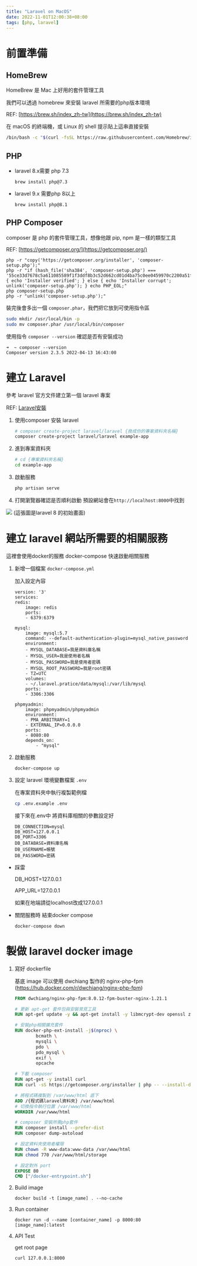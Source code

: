 ```yaml
---
title: "Laravel on MacOS"
date: 2022-11-01T12:00:38+08:00
tags: [php, laravel]
---
```

# 前置準備
## HomeBrew
HomeBrew 是 Mac 上好用的套件管理工具

我們可以透過 homebrew 來安裝 laravel 所需要的php版本環境

REF: [https://brew.sh/index_zh-tw](https://brew.sh/index_zh-tw)

在 macOS 的終端機，或 Linux 的 shell 提示貼上這串直接安裝

```bash
/bin/bash -c "$(curl -fsSL https://raw.githubusercontent.com/Homebrew/install/HEAD/install.sh)"
```

## PHP 
* laravel 8.x需要 php 7.3

    `brew install php@7.3`

* laravel 9.x 需要php 8以上

    `brew install php@8.1`

## PHP Composer
composer 是 php 的套件管理工具，想像他跟 pip, npm 是一樣的類型工具

REF: [https://getcomposer.org/](https://getcomposer.org/)

```
php -r "copy('https://getcomposer.org/installer', 'composer-setup.php');"
php -r "if (hash_file('sha384', 'composer-setup.php') === '55ce33d7678c5a611085589f1f3ddf8b3c52d662cd01d4ba75c0ee0459970c2200a51f492d557530c71c15d8dba01eae') { echo 'Installer verified'; } else { echo 'Installer corrupt'; unlink('composer-setup.php'); } echo PHP_EOL;"
php composer-setup.php
php -r "unlink('composer-setup.php');"
```

裝完後會多出一個 `composer.phar`，我們把它放到可使用指令區

```bash
sudo mkdir /usr/local/bin -p
sudo mv composer.phar /usr/local/bin/composer
```

使用指令 `composer --version` 確認是否有安裝成功
```shell
➜  ~ composer --version
Composer version 2.3.5 2022-04-13 16:43:00
```

# 建立 Laravel
參考 laravel 官方文件建立第一個 laravel 專案

REF: [Laravel安裝](https://laravel.com/docs/9.x/installation#your-first-laravel-project)

1. 使用composer 安裝 laravel
    ```bash
    # composer create-project laravel/laravel {換成你的專案資料夾名稱}
    composer create-project laravel/laravel example-app
    ```

2. 進到專案資料夾
    ```bash
    # cd {專案資料夾名稱}
    cd example-app
    ```

3. 啟動服務
    ```bash
    php artisan serve
    ```

4. 打開瀏覽器確認是否順利啟動
預設網站會在`http://localhost:8000`中找到

![](https://i.imgur.com/SCQTuKV.png)
(這張圖是laravel 8 的初始畫面)


# 建立 laravel 網站所需要的相關服務
這裡會使用docker的服務 docker-compose 快速啟動相關服務

1. 新增一個檔案 `docker-compose.yml`

    加入設定內容
    ```yaml=
    version: '3'
    services:
    redis:
        image: redis
        ports:
        - 6379:6379

    mysql:
        image: mysql:5.7
        command: --default-authentication-plugin=mysql_native_password
        environment:
        - MYSQL_DATABASE=我是資料庫名稱
        - MYSQL_USER=我是使用者名稱
        - MYSQL_PASSWORD=我是使用者密碼
        - MYSQL_ROOT_PASSWORD=我是root密碼
        - TZ=UTC
        volumes:
        - ~/.laravel.pratice/data/mysql:/var/lib/mysql
        ports:
        - 3306:3306

    phpmyadmin:
        image: phpmyadmin/phpmyadmin
        environment:
        - PMA_ARBITRARY=1
        - EXTERNAL_IP=0.0.0.0
        ports:
        - 8080:80
        depends_on:
            - "mysql"

    ```

2. 啟動服務
    ```shell
    docker-compose up
    ```

3. 設定 laravel 環境變數檔案 `.env`
    
    在專案資料夾中執行複製範例檔
    ```bash
    cp .env.example .env
    ```

    接下來在.env中 將資料庫相關的參數設定好

    ```
    DB_CONNECTION=mysql
    DB_HOST=127.0.0.1
    DB_PORT=3306
    DB_DATABASE=資料庫名稱
    DB_USERNAME=帳號
    DB_PASSWORD=密碼
    ```


* 踩雷

    DB_HOST=127.0.0.1

    APP_URL=127.0.0.1

    如果在地端請從localhost改成127.0.0.1

* 關閉服務時 結束docker compose

    `docker-compose down`


# 製做 laravel docker image

1. 寫好 dockerfile

    基底 image 可以使用 dwchiang 製作的 nginx-php-fpm (https://hub.docker.com/r/dwchiang/nginx-php-fpm)

    ```dockerfile
    FROM dwchiang/nginx-php-fpm:8.0.12-fpm-buster-nginx-1.21.1

    # 更新 apt-get 套件包與安裝常見工具
    RUN apt-get update -y && apt-get install -y libmcrypt-dev openssl zip unzip 

    # 安裝php相關擴充套件
    RUN docker-php-ext-install -j$(nproc) \
            bcmath \
            mysqli \
            pdo \
            pdo_mysql \
            exif \
            opcache

    # 下載 composer
    RUN apt-get -y install curl
    RUN curl -sS https://getcomposer.org/installer | php -- --install-dir=/usr/local/bin --filename=composer

    # 將程式碼複製到 /var/www/html 底下
    ADD /{程式碼laravel資料夾} /var/www/html
    # 切換指令執行位置 /var/www/html
    WORKDIR /var/www/html

    # composer 安裝所需php套件
    RUN composer install --prefer-dist
    RUN composer dump-autoload

    # 設定資料夾使用者權限
    RUN chown -R www-data:www-data /var/www/html
    RUN chmod 770 /var/www/html/storage

    # 設定對外 port
    EXPOSE 80
    CMD ["/docker-entrypoint.sh"]
    ```
2. Build image
    
    `docker build -t [image_name] . --no-cache`

3. Run container
    
    `docker run -d --name [container_name] -p 8000:80 [image_name]:latest`

4. API Test
    
    get root page 
    
    `curl 127.0.0.1:8000`
